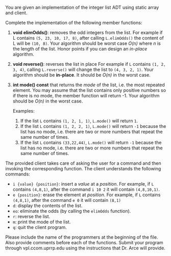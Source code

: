 You are given an implementation of the integer list ADT using static array and client. 



Complete the implementation of the following member functions:

1. **void elimOdds()**: removes the odd integers from the list. For example if L contains  `(5, 23, 10, 17, 8)`, after calling <code>L.elimOdds()</code> the content of L will be `(10, 8)`. Your algorithm should be worst case *O(n)* where *n* is the length of the list. Honor points if you can design an *in-place* algorithm.

2. **void reverse()**: reverses the list in place For example if `L` contains  `(1, 2, 3, 4)`,  calling `L.reverse()` will change the list to `(4, 3, 2, 1)`. Your algorithm should be **in-place**. It should be *O(n)* in the worst case. 

3. **int mode() const** that returns the *mode* of the list, i.e. the most repeated element. You may assume that the list contains only positive numbers so if there is no mode, the member function will return -1. Your algorithm should be *O(n)* in the worst case. 

    Examples:

    1. If the list `L` contains `(1, 2, 1, 1)`, `L.mode()` will return `1`.
    1. If the list `L` contains `(1, 2, 2, 1)`, `L.mode()` will return `-1` because the list has no mode, i.e. there are two or more numbers that repeat the same number of times.
    1. If the list `L` contains `(33,22,44)`, `L.mode()` will return `-1` because the list has no mode, i.e. there are two or more numbers that repeat the same number of times.  



The provided client takes care of asking the user for a command and then invoking the corresponding function. The client understands the following commands:

* `i {value} {position}`: insert a *value* at a *position*. For example, if `L` contains `(4,8,1)`, after the command `i 10 2` it will contain `(4,8,10,1)`.  
* `e {position}`: erase the element at *position*. For example, if `L` contains `(4,8,1)`, after the command `e 0` it will contain `(8,1)`
* `d`: display the contents of the list.
* `eo`: eliminate the odds (by calling the `elimOdds` function). 
* `r`: reverse the list.
* `m`: print the mode of the list.
* `q`: quit the client program.

Please include the name of the programmers at the beginning of the file. Also provide comments before each of the functions. Submit your program through vpl.ccom.uprrp.edu using the instructions that Dr. Arce will provide. 
